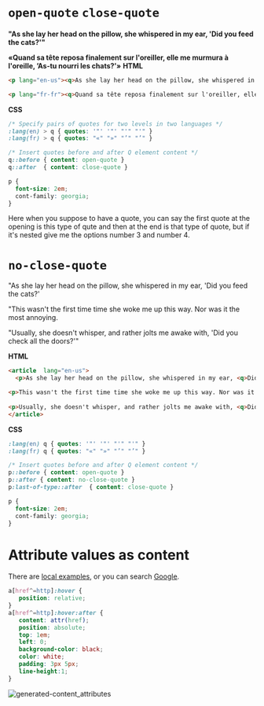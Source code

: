 # `open-quote` `close-quote`

**"As she lay her head on the pillow, she whispered in my ear, 'Did you feed the cats?'"**

**«Quand sa tête reposa finalement sur l'oreiller, elle me murmura à l'oreille, ’As-tu nourri les chats?’»**
**HTML**
```html
<p lang="en-us"><q>As she lay her head on the pillow, she whispered in my ear, <q>Did you feed the cats?</q></q></p>

<p lang="fr-fr"><q>Quand sa tête reposa finalement sur l'oreiller, elle me murmura à l'oreille, <q>As-tu nourri les chats?</q></q>
```
**CSS**
```css
/* Specify pairs of quotes for two levels in two languages */
:lang(en) > q { quotes: '"' '"' "'" "'" }
:lang(fr) > q { quotes: "«" "»" "’" "’" }

/* Insert quotes before and after Q element content */
q::before { content: open-quote }
q::after  { content: close-quote }

p {
  font-size: 2em;
  cont-family: georgia;
}
```

Here when you suppose to have a quote, you can say the first quote at the opening is this type of qute and then at the end is that type of quote, but if it's nested give me the options number 3 and number 4. 

#  `no-close-quote`

"As she lay her head on the pillow, she whispered in my ear, 'Did you feed the cats?'

"This wasn't the first time time she woke me up this way. Nor was it the most annoying.

"Usually, she doesn't whisper, and rather jolts me awake with, 'Did you check all the doors?'"

**HTML**
```html
<article  lang="en-us">
  <p>As she lay her head on the pillow, she whispered in my ear, <q>Did you feed the cats?</q>

<p>This wasn't the first time time she woke me up this way. Nor was it the most annoying.</p>
  
<p>Usually, she doesn't whisper, and rather jolts me awake with, <q>Did you check all the doors?</p>
</article>
```
**CSS**
```css
:lang(en) q { quotes: '"' '"' "'" "'" }
:lang(fr) q { quotes: "«" "»" "’" "’" }

/* Insert quotes before and after Q element content */
p::before { content: open-quote }
p::after { content: no-close-quote }
p:last-of-type::after  { content: close-quote }

p {
  font-size: 2em;
  cont-family: georgia;
}
```
# Attribute values as content

There are [local examples](https://estelle.github.io/cssmastery/generated/files/02_generatedtext.html), or you can search [Google](lmgtfy.com/?q=css+generated+content+attributes).

```css
a[href^=http]:hover {
   position: relative;
}
a[href^=http]:hover:after {
   content: attr(href);
   position: absolute;
   top: 1em;
   left: 0;
   background-color: black;
   color: white;
   padding: 3px 5px;
   line-height:1;
} 
```
![generated-content_attributes](../generated-content_attributes)